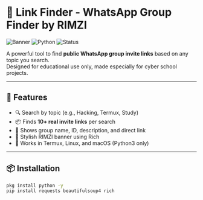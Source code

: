 # 🔎 Link Finder - WhatsApp Group Finder by RIMZI

![Banner](https://img.shields.io/badge/Author-RIMZI-blue?style=for-the-badge)
![Python](https://img.shields.io/badge/Made%20with-Python3-green?style=for-the-badge)
![Status](https://img.shields.io/badge/Status-Working-brightgreen?style=for-the-badge)

A powerful tool to find **public WhatsApp group invite links** based on any topic you search.  
Designed for educational use only, made especially for cyber school projects.

---

## 🚀 Features

- 🔍 Search by topic (e.g., Hacking, Termux, Study)
- 📦 Finds **10+ real invite links** per search
- 📝 Shows group name, ID, description, and direct link
- 🎨 Stylish RIMZI banner using Rich
- 💯 Works in Termux, Linux, and macOS (Python3 only)

---

## 📦 Installation

```bash
pkg install python -y
pip install requests beautifulsoup4 rich
